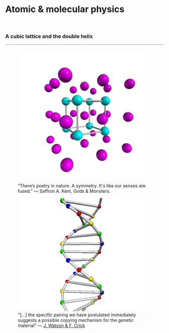 <a name="molecularphys"></a>
# Atomic &amp; molecular physics
<div class="header_line"><br/></div>

### A cubic lattice and the double helix
<div style="border-top: 1px solid #999999"><br/></div>

<div class="double_image">
<figure class="left_image">
  <a href="molecularphys/cubic_crystal.html">
    <img alt="Cubic lattice" src="./images/crystal_planes.png" title="Click to animate"/>
  </a>
  <figcaption><br/>“There’s poetry in nature. A symmetry. It&apos;s like our senses are fused.” &mdash; 
  Saffron A. Kent, Gods & Monsters.
  </figcaption>
</figure>
<figure class="right_image">
  <a href="molecularphys/dna.html">
    <img alt="DNA" src="./images/dna.png" title="Click to animate"/>
  </a>
  <figcaption>"[...] the specific pairing we have postulated immediately suggests 
  a possible copying mechanism for the genetic material" &mdash;
  <a href="https://www.sciencehistory.org/education/scientific-biographies/james-watson-francis-crick-maurice-wilkins-and-rosalind-franklin/">J. Watson &amp; F. Crick</a>
  </figcaption>
</figure>
</div>
<p style="clear: both;"></p>
